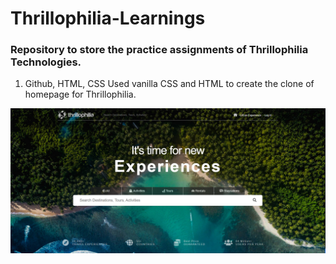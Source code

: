 ﻿# Thrillophilia-Learnings

### Repository to store the practice assignments of Thrillophilia Technologies.

1. Github, HTML, CSS
Used vanilla CSS and HTML to create the clone of homepage for Thrillophilia.

![Thrillophilia Website](https://github.com/jaindivij21/Thrillophilia-Learnings/blob/main/Assignment%201/results/1.png)
